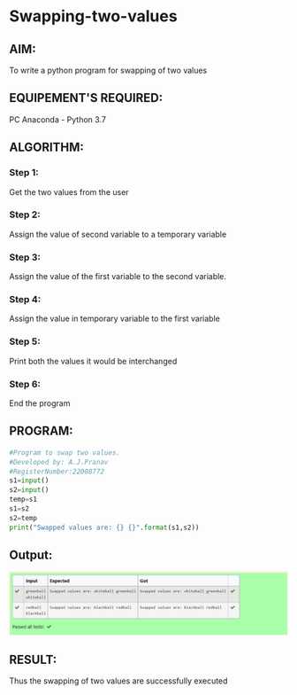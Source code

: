 # Swapping-two-values
## AIM:
To write a python program for swapping of two values
## EQUIPEMENT'S REQUIRED: 
PC
Anaconda - Python 3.7
## ALGORITHM: 
### Step 1:
Get the two values from the user
### Step 2: 
Assign the value of second variable to a temporary variable 
### Step 3: 
Assign the value of the first variable to the second variable.
### Step 4:  
Assign the value in temporary variable to the first variable
### Step 5: 
Print both the values it would be interchanged
### Step 6: 
End the program
## PROGRAM:
```python
#Program to swap two values.
#Developed by: A.J.Pranav
#RegisterNumber:22008772
s1=input()
s2=input()
temp=s1
s1=s2
s2=temp
print("Swapped values are: {} {}".format(s1,s2))
```
## Output:
![label](/swap2var.png)

## RESULT:
Thus the swapping of two values are successfully executed



